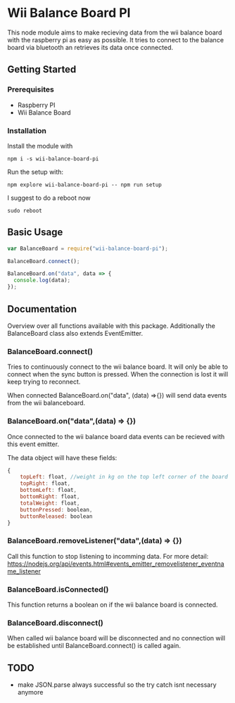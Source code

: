 # Wii Balance Board PI

This node module aims to make recieving data from the wii balance board with the raspberry pi as easy as possible. It tries to connect to the balance board via bluetooth an retrieves its data once connected.

## Getting Started

### Prerequisites

- Raspberry PI
- Wii Balance Board

### Installation

Install the module with

```
npm i -s wii-balance-board-pi
```

Run the setup with:

```
npm explore wii-balance-board-pi -- npm run setup
```

I suggest to do a reboot now

```
sudo reboot
```

## Basic Usage

```javascript
var BalanceBoard = require("wii-balance-board-pi");

BalanceBoard.connect();

BalanceBoard.on("data", data => {
  console.log(data);
});
```

## Documentation

Overview over all functions available with this package. Additionally the BalanceBoard class also extends EventEmitter.

### BalanceBoard.connect()

Tries to continuously connect to the wii balance board. It will only be able to connect when the sync button is pressed. When the connection is lost it will keep trying to reconnect.

When connected BalanceBoard.on("data", (data) =>{}) will send data events from the wii balanceboard.

### BalanceBoard.on("data",(data) => {})

Once connected to the wii balance board data events can be recieved with this event emitter.

The data object will have these fields:

```javascript
{
    topLeft: float, //weight in kg on the top left corner of the board
    topRight: float,
    bottomLeft: float,
    bottomRight: float,
    totalWeight: float,
    buttonPressed: boolean,
    buttonReleased: boolean
}
```

### BalanceBoard.removeListener("data",(data) => {})

Call this function to stop listening to incomming data.
For more detail: https://nodejs.org/api/events.html#events_emitter_removelistener_eventname_listener

### BalanceBoard.isConnected()

This function returns a boolean on if the wii balance board is connected.

### BalanceBoard.disconnect()

When called wii balance board will be disconnected and no connection will be established until BalanceBoard.connect() is called again.

## TODO

- make JSON.parse always successful so the try catch isnt necessary anymore
